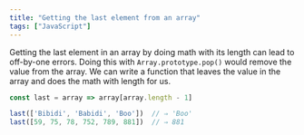 ```yaml
---
title: "Getting the last element from an array"
tags: ["JavaScript"]
---
```

Getting the last element in an array by doing math with its length can lead to off-by-one errors. Doing this with `Array.prototype.pop()` would remove the value from the array. We can write a function that leaves the value in the array and does the math with length for us.

```js
const last = array => array[array.length - 1]

last(['Bibidi', 'Babidi', 'Boo'])  // ⇒ 'Boo'
last([59, 75, 78, 752, 789, 881])  // ⇒ 881
```
